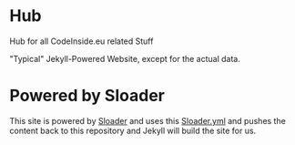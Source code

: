 Hub
===

Hub for all CodeInside.eu related Stuff

"Typical" Jekyll-Powered Website, except for the actual data.

Powered by Sloader
==================

This site is powered by [Sloader](https://github.com/Code-Inside/Sloader) and uses this [Sloader.yml](https://raw.githubusercontent.com/Code-Inside/Hub/gh-pages/_data/Sloader.yml) and pushes the content back to this repository and Jekyll will build the site for us.
